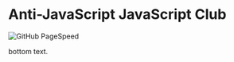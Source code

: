# Anti-JavaScript JavaScript Club

![GitHub PageSpeed](https://api.speedbadge.io/v1?url=anti-javascript-javascript.club/)

bottom text.

